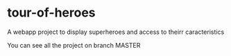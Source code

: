 # tour-of-heroes
A webapp project to display superheroes and access to theirr caracteristics

You can see all the project on branch MASTER
